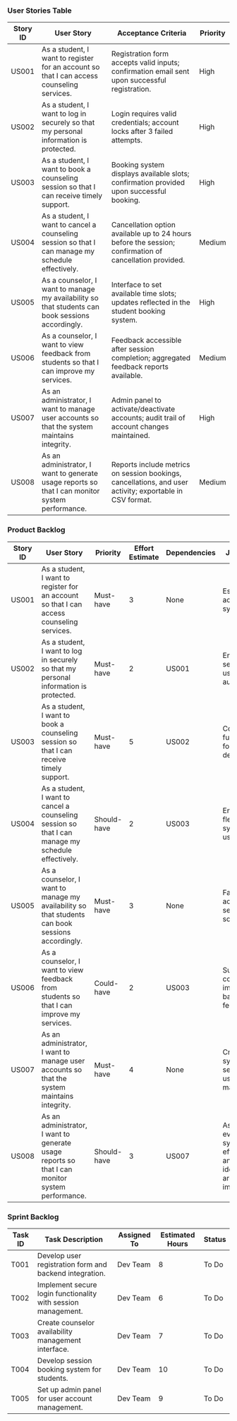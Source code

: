 ### User Stories Table

| Story ID | User Story                                                                                       | Acceptance Criteria                                                                                      | Priority |
|----------|--------------------------------------------------------------------------------------------------|----------------------------------------------------------------------------------------------------------|----------|
| US001    | As a student, I want to register for an account so that I can access counseling services.        | Registration form accepts valid inputs; confirmation email sent upon successful registration.            | High     |
| US002    | As a student, I want to log in securely so that my personal information is protected.            | Login requires valid credentials; account locks after 3 failed attempts.                                 | High     |
| US003    | As a student, I want to book a counseling session so that I can receive timely support.          | Booking system displays available slots; confirmation provided upon successful booking.                  | High     |
| US004    | As a student, I want to cancel a counseling session so that I can manage my schedule effectively. | Cancellation option available up to 24 hours before the session; confirmation of cancellation provided.   | Medium   |
| US005    | As a counselor, I want to manage my availability so that students can book sessions accordingly.  | Interface to set available time slots; updates reflected in the student booking system.                   | High     |
| US006    | As a counselor, I want to view feedback from students so that I can improve my services.         | Feedback accessible after session completion; aggregated feedback reports available.                     | Medium   |
| US007    | As an administrator, I want to manage user accounts so that the system maintains integrity.      | Admin panel to activate/deactivate accounts; audit trail of account changes maintained.                  | High     |
| US008    | As an administrator, I want to generate usage reports so that I can monitor system performance.  | Reports include metrics on session bookings, cancellations, and user activity; exportable in CSV format. | Medium   |

### Product Backlog

| Story ID | User Story                                                                                      | Priority    | Effort Estimate | Dependencies | Justification                                                                                           |
|----------|-------------------------------------------------------------------------------------------------|-------------|-----------------|--------------|----------------------------------------------------------------------------------------------------------|
| US001    | As a student, I want to register for an account so that I can access counseling services.       | Must-have   | 3               | None         | Essential for accessing the system.                                                                      |
| US002    | As a student, I want to log in securely so that my personal information is protected.           | Must-have   | 2               | US001        | Ensures data security and user authentication.                                                           |
| US003    | As a student, I want to book a counseling session so that I can receive timely support.         | Must-have   | 5               | US002        | Core functionality for service delivery.                                                                 |
| US004    | As a student, I want to cancel a counseling session so that I can manage my schedule effectively.| Should-have | 2               | US003        | Enhances user flexibility and system usability.                                                          |
| US005    | As a counselor, I want to manage my availability so that students can book sessions accordingly. | Must-have   | 3               | None         | Facilitates accurate session scheduling.                                                                 |
| US006    | As a counselor, I want to view feedback from students so that I can improve my services.        | Could-have  | 2               | US003        | Supports continuous improvement based on user feedback.                                                  |
| US007    | As an administrator, I want to manage user accounts so that the system maintains integrity.     | Must-have   | 4               | None         | Critical for system security and user management.                                                        |
| US008    | As an administrator, I want to generate usage reports so that I can monitor system performance. | Should-have | 3               | US007        | Assists in evaluating system effectiveness and identifying areas for improvement.                         |

### Sprint Backlog

| Task ID | Task Description                                             | Assigned To | Estimated Hours | Status  |
|---------|--------------------------------------------------------------|-------------|-----------------|---------|
| T001    | Develop user registration form and backend integration.      | Dev Team    | 8               | To Do   |
| T002    | Implement secure login functionality with session management.| Dev Team    | 6               | To Do   |
| T003    | Create counselor availability management interface.          | Dev Team    | 7               | To Do   |
| T004    | Develop session booking system for students.                 | Dev Team    | 10              | To Do   |
| T005    | Set up admin panel for user account management.              | Dev Team    | 9               | To Do   |
